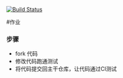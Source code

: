 [![Build Status](https://www.travis-ci.org/chencye/homework1.svg?branch=master)](https://www.travis-ci.org/chencye/homework1)

#作业

### 步骤

* fork 代码
* 修改代码跑通测试
* 将代码提交回主干仓库，让代码通过CI测试